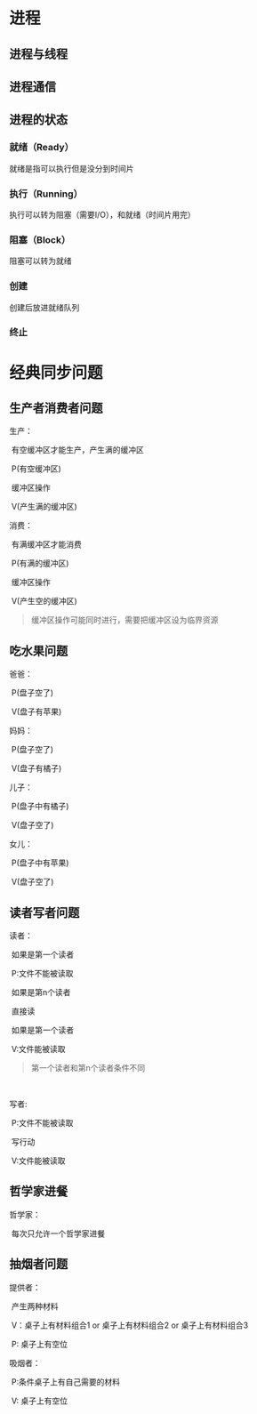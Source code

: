 # 进程

## 进程与线程

## 进程通信





## 进程的状态

### 就绪（Ready）

就绪是指可以执行但是没分到时间片

### 执行（Running）

执行可以转为阻塞（需要I/O），和就绪（时间片用完）

### 阻塞（Block）

阻塞可以转为就绪

### 创建

创建后放进就绪队列

### 终止

# 经典同步问题

## 生产者消费者问题

生产：

​	有空缓冲区才能生产，产生满的缓冲区

​	P(有空缓冲区)

​	缓冲区操作

​	V(产生满的缓冲区)

消费：

​	有满缓冲区才能消费

​	P(有满的缓冲区)

​	缓冲区操作

​	V(产生空的缓冲区)

>缓冲区操作可能同时进行，需要把缓冲区设为临界资源

## 吃水果问题

爸爸：

​	P(盘子空了)

​	V(盘子有苹果)

妈妈：

​	P(盘子空了)

​	V(盘子有橘子)

儿子：

​	P(盘子中有橘子)

​	V(盘子空了)

女儿：

​	P(盘子中有苹果)

​	V(盘子空了)

## 读者写者问题

读者：

​	如果是第一个读者

​		P:文件不能被读取

​	如果是第n个读者

​		直接读

​	如果是第一个读者

​		V:文件能被读取

>第一个读者和第n个读者条件不同

​		

写者:

​	P:文件不能被读取

​	写行动

​	V:文件能被读取

## 哲学家进餐

哲学家：

​	每次只允许一个哲学家进餐

## 抽烟者问题

提供者：

​	产生两种材料

​	V：桌子上有材料组合1 or 桌子上有材料组合2 or 桌子上有材料组合3

​	P: 	桌子上有空位

吸烟者：

​	P:条件桌子上有自己需要的材料

​	V:	桌子上有空位



​	

